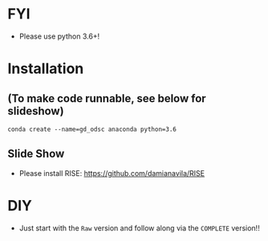# FYI
- Please use python 3.6+!
  
# Installation 
## (To make code runnable, see below for slideshow)
```
conda create --name=gd_odsc anaconda python=3.6
```
  
## Slide Show
- Please install RISE: https://github.com/damianavila/RISE

# DIY
- Just start with the `Raw` version and follow along via the `COMPLETE` version!!